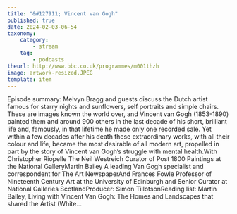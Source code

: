 ```yaml
---
title: "&#127911; Vincent van Gogh"
published: true
date: 2024-02-03-06-54
taxonomy:
    category:
        - stream
    tag:
        - podcasts
theurl: http://www.bbc.co.uk/programmes/m001thzh
image: artwork-resized.JPEG
template: item
---
```


Episode summary: Melvyn Bragg and guests discuss the Dutch artist famous for starry nights and sunflowers, self portraits and simple chairs. These are images known the world over, and Vincent van Gogh (1853-1890) painted them and around 900 others in the last decade of his short, brilliant life and, famously, in that lifetime he made only one recorded sale. Yet within a few decades after his death these extraordinary works, with all their colour and life, became the most desirable of all modern art, propelled in part by the story of Vincent van Gogh&rsquo;s struggle with mental health.With Christopher Riopelle The Neil Westreich Curator of Post 1800 Paintings at the National GalleryMartin Bailey A leading Van Gogh specialist and correspondent for The Art NewspaperAnd Frances Fowle Professor of Nineteenth Century Art at the University of Edinburgh and Senior Curator at National Galleries ScotlandProducer: Simon TillotsonReading list: Martin Bailey, Living with Vincent Van Gogh: The Homes and Landscapes that shared the Artist (White&hellip;
